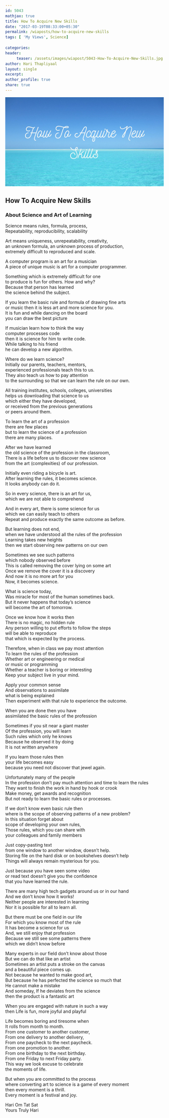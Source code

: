 ```yaml
--- 
id: 5043
mathjax: true  
title: How To Acquire New Skills
date: "2017-03-19T08:33:00+05:30"
permalink: /wiaposts/how-to-acquire-new-skills
tags: [ 'My Views', Science]    

categories: 
header:
     teaser: /assets/images/wiapost/5043-How-To-Acquire-New-Skills.jpg
author: Hari Thapliyaal 
layout: single 
excerpt:  
author_profile: true 
share: true 
---
```


![How To Acquire New Skills](/assets/images/wiapost/5043-How-To-Acquire-New-Skills.jpg)     

## How To Acquire New Skills

    
### About Science and Art of Learning    
    
Science means rules, formula, process,     
Repeatability, reproducibility, scalability    
    
Art means uniqueness, unrepeatability, creativity,     
an unknown formula, an unknown process of production,     
extremely difficult to reproduced and scale.    
    
A computer program is an art for a musician     
A piece of unique music is art for a computer programmer.    
    
Something which is extremely difficult for one     
to produce is fun for others. How and why?     
Because that person has learned     
the science behind the subject.    
    
If you learn the basic rule and formula of drawing fine arts     
or music then it is less art and more science for you.     
It is fun and while dancing on the board     
you can draw the best picture    
    
If musician learn how to think the way     
computer processes code     
then it is science for him to write code.     
While talking to his friend     
he can develop a new algorithm.    
    
Where do we learn science?     
Initially our parents, teachers, mentors,     
experienced professionals teach this to us.     
They also teach us how to pay attention     
to the surrounding so that we can learn the rule on our own.    
    
All training institutes, schools, colleges, universities     
helps us downloading that science to us     
which either they have developed,     
or received from the previous generations     
or peers around them.    
    
To learn the art of a profession     
there are few places     
but to learn the science of a profession     
there are many places.    
    
After we have learned     
the old science of the profession in the classroom,     
There is a life before us to discover new science     
from the art (complexities) of our profession.    
    
Initially even riding a bicycle is art.     
After learning the rules, it becomes science.     
It looks anybody can do it.    
    
So in every science, there is an art for us,     
which we are not able to comprehend    
    
And in every art, there is some science for us     
which we can easily teach to others     
Repeat and produce exactly the same outcome as before.    
    
But learning does not end,     
when we have understood all the rules of the profession     
Learning takes new heights     
then we start observing new patterns on our own    
    
Sometimes we see such patterns     
which nobody observed before     
This is called removing the cover lying on some art     
Once we remove the cover it is a discovery     
And now it is no more art for you     
Now, it becomes science.    
    
What is science today,     
Was miracle for most of the human sometimes back.     
But it never happens that today’s science     
will become the art of tomorrow.    
    
Once we know how it works then     
There is no magic, no hidden rule     
Any person willing to put efforts to follow the steps     
will be able to reproduce     
that which is expected by the process.    
    
Therefore, when in class we pay most attention     
To learn the rules of the profession     
Whether art or engineering or medical     
or music or programming     
Whether a teacher is boring or interesting     
Keep your subject live in your mind.    
    
Apply your common sense     
And observations to assimilate     
what is being explained     
Then experiment with that rule to experience the outcome.    
    
When you are done then you have     
assimilated the basic rules of the profession    
    
Sometimes if you sit near a giant master     
Of the profession, you will learn     
Such rules which only he knows     
Because he observed it by doing     
It is not written anywhere    
    
If you learn those rules then     
your life becomes easy     
because you need not discover that jewel again.    
    
Unfortunately many of the people     
In the profession don’t pay much attention and time to learn the rules     
They want to finish the work in hand by hook or crook     
Make money, get awards and recognition     
But not ready to learn the basic rules or processes.    
    
If we don’t know even basic rule then     
where is the scope of observing patterns of a new problem?     
In this situation forget about     
scope of developing your own rules,     
Those rules, which you can share with     
your colleagues and family members    
    
Just copy-pasting text     
from one window to another window, doesn’t help.     
Storing file on the hard disk or on bookshelves doesn’t help     
Things will always remain mysterious for you.    
    
Just because you have seen some video     
or read text doesn’t give you the confidence     
that you have learned the rule.    
    
There are many high tech gadgets around us or in our hand     
And we don’t know how it works!     
Neither people are interested in learning     
Nor it is possible for all to learn all.    
    
But there must be one field in our life     
For which you know most of the rule     
It has become a science for us     
And, we still enjoy that profession     
Because we still see some patterns there     
which we didn’t know before    
    
Many experts in our field don’t know about those     
But we can do that like an artist     
Sometimes an artist puts a stroke on the canvas     
and a beautiful piece comes up.     
Not because he wanted to make good art,     
But because he has perfected the science so much that     
He cannot make a mistake     
And someday, If he deviates from the science     
then the product is a fantastic art    
    
When you are engaged with nature in such a way     
then Life is fun, more joyful and playful    
    
Life becomes boring and tiresome when     
It rolls from month to month.     
From one customer to another customer,     
From one delivery to another delivery,     
From one paycheck to the next paycheck.     
From one promotion to another.     
From one birthday to the next birthday.     
From one Friday to next Friday party.     
This way we look excuse to celebrate     
the moments of life.    
    
But when you are committed to the process     
where converting art to science is a game of every moment     
then every moment is a thrill.     
Every moment is a festival and joy.    
    
Hari Om Tat Sat     
Yours Truly Hari    
